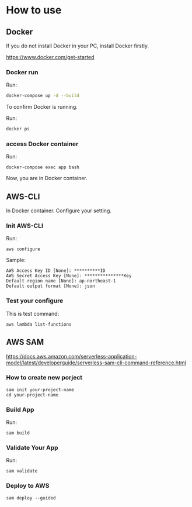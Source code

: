 # How to use

## Docker

If you do not install Docker in your PC, install Docker firstly.

https://www.docker.com/get-started

### Docker run

Run:

```bash
docker-compose up -d --build
```

To confirm Docker is running.

Run:

```bash
docker ps
```

### access Docker container

Run:

```
docker-compose exec app bash
```

Now, you are in Docker container.

## AWS-CLI

In Docker container.
Configure your setting.

### Init AWS-CLI

Run:

```
aws configure
```

Sample:

```
AWS Access Key ID [None]: **********ID
AWS Secret Access Key [None]: ***************Key
Default region name [None]: ap-northeast-1
Default output format [None]: json
```

### Test your configure

This is test command:

```
aws lambda list-functions
```


## AWS SAM

https://docs.aws.amazon.com/serverless-application-model/latest/developerguide/serverless-sam-cli-command-reference.html

### How to create new porject

```
sam init your-project-name
cd your-project-name
```

### Build App

Run:

```
sam build
```

### Validate Your App

Run:

```
sam validate
```

### Deploy to AWS

```
sam deploy --guided
```
